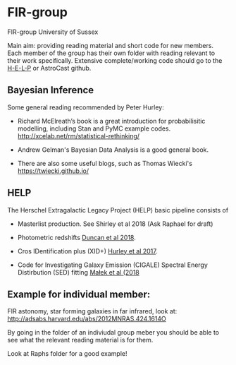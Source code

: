 # FIR-group

FIR-group University of Sussex

Main aim: providing reading material and short code for new members. Each member of the group has their own folder with reading relevant to their work specifically. Extensive complete/working code should go to the [H-E-L-P](https://github.com/H-E-L-P) or AstroCast github.

## Bayesian Inference

Some general reading recommended by Peter Hurley:

* Richard McElreath’s book is a great introduction for probabilisitic modelling, including Stan and PyMC example codes. http://xcelab.net/rm/statistical-rethinking/

* Andrew Gelman's Bayesian Data Analysis is a good general book.

* There are also some useful blogs, such as Thomas Wiecki's  https://twiecki.github.io/

## HELP

The Herschel Extragalactic Legacy Project (HELP) basic pipeline consists of

* Masterlist production. See Shirley et al 2018 (Ask Raphael for draft)

* Photometric redshifts [Duncan et al 2018](https://arxiv.org/abs/1709.09183).

* Cros IDentification plus (XID+) [Hurley et al 2017](https://arxiv.org/abs/1606.05770).

* Code for Investigating Galaxy Emission (CIGALE) Spectral Energy Distirbution (SED) fitting [Małek et al (2018](https://arxiv.org/abs/1809.00529) 


## Example for individual member:

FIR astonomy, star forming galaxies in far infrared, look at: http://adsabs.harvard.edu/abs/2012MNRAS.424.1614O

By going in the folder of an indiviudal group meber you should be able to see what the relevant reading material is for them. 

Look at Raphs folder for a good example!


